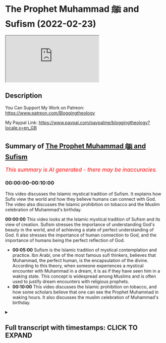 # The Prophet Muhammad ﷺ and Sufism (2022-02-23)

<iframe loading='lazy' allow='autoplay' src='https://www.youtube.com/embed/yHQfbRii2pI'></iframe>

## Description

You Can Support My Work on Patreon:
https://www.patreon.com/Bloggingtheology

My Paypal Link: 
https://www.paypal.com/paypalme/bloggingtheology?locale.x=en_GB

## Summary of [The Prophet Muhammad ﷺ and Sufism](https://www.youtube.com/watch?v=yHQfbRii2pI)


*<span style="color:red; font-size:125%">This summary is AI generated - there may be inaccuracies</span>. [](/)*

### <a onclick="modifyYTiframeseektime('0')">00:00:00-00:10:00</a>

This video discusses the Islamic mystical tradition of Sufism. It explains how Sufis view the world and how they believe humans can connect with God. The video also discusses the Islamic prohibition on tobacco and the Muslim celebration of Muhammad's birthday.

**<a onclick="modifyYTiframeseektime('0')">00:00:00</a>** This video looks at the Islamic mystical tradition of Sufism and its view of creation. Sufism stresses the importance of understanding God's beauty in the world, and of achieving a state of perfect understanding of God. It also stresses the importance of human connection to God, and the importance of humans being the perfect reflection of God.
* **<a onclick="modifyYTiframeseektime('300')">00:05:00</a>** Sufism is the Islamic tradition of mystical contemplation and practice. Ibn Arabi, one of the most famous sufi thinkers, believes that Muhammad, the perfect human, is the encapsulation of the divine. According to this theory, when someone experiences a mystical encounter with Muhammad in a dream, it is as if they have seen him in a waking state. This concept is widespread among Muslims and is often used to justify dream encounters with religious prophets.
* **<a onclick="modifyYTiframeseektime('600')">00:10:00</a>** This video discusses the Islamic prohibition on tobacco, and how some scholars believe that one can see the Prophet Muhammad in waking hours. It also discusses the muslim celebration of Muhammad's birthday.

<details><summary><h2>Full transcript with timestamps: CLICK TO EXPAND</h2></summary>

<a onclick="modifyYTiframeseektime('0')">0:00:00</a> in this video i want to look at muhammad  
<a onclick="modifyYTiframeseektime('3')">0:00:03</a> upon hinbi peace and the mystical quest  
<a onclick="modifyYTiframeseektime('6')">0:00:06</a> otherwise known as sufism  
<a onclick="modifyYTiframeseektime('14')">0:00:14</a> and for our guide i want to read a few  
<a onclick="modifyYTiframeseektime('16')">0:00:16</a> words from this excellent little book  
<a onclick="modifyYTiframeseektime('19')">0:00:19</a> called muhammad a very short  
<a onclick="modifyYTiframeseektime('21')">0:00:21</a> introduction by professor jonathan a.c  
<a onclick="modifyYTiframeseektime('24')">0:00:24</a> brown who had the immense privilege of  
<a onclick="modifyYTiframeseektime('26')">0:00:26</a> talking to just a few days ago on  
<a onclick="modifyYTiframeseektime('28')">0:00:28</a> blogging theology and as i'm sure you  
<a onclick="modifyYTiframeseektime('30')">0:00:30</a> know he's a professor of islamic studies  
<a onclick="modifyYTiframeseektime('33')">0:00:33</a> at georgetown university in washington  
<a onclick="modifyYTiframeseektime('36')">0:00:36</a> dc and now bowie this book published by  
<a onclick="modifyYTiframeseektime('39')">0:00:39</a> oxford university press is a great  
<a onclick="modifyYTiframeseektime('41')">0:00:41</a> present a great gift to non-muslims who  
<a onclick="modifyYTiframeseektime('44')">0:00:44</a> might want to know more about the  
<a onclick="modifyYTiframeseektime('45')">0:00:45</a> religion of islam its history how it's  
<a onclick="modifyYTiframeseektime('48')">0:00:48</a> understood by muslims and by western  
<a onclick="modifyYTiframeseektime('50')">0:00:50</a> scholars very fair-minded objective  
<a onclick="modifyYTiframeseektime('53')">0:00:53</a> account i think of the whole subject so  
<a onclick="modifyYTiframeseektime('55')">0:00:55</a> i do recommend it for that too  
<a onclick="modifyYTiframeseektime('57')">0:00:57</a> now i want to look at a brief section  
<a onclick="modifyYTiframeseektime('59')">0:00:59</a> that he has written called muhammad and  
<a onclick="modifyYTiframeseektime('61')">0:01:01</a> the mystical quest which is very very  
<a onclick="modifyYTiframeseektime('64')">0:01:04</a> interesting and also just a few  
<a onclick="modifyYTiframeseektime('65')">0:01:05</a> paragraphs encountering muhammad in  
<a onclick="modifyYTiframeseektime('68')">0:01:08</a> dreams which i think is very interesting  
<a onclick="modifyYTiframeseektime('71')">0:01:11</a> so um professor jonathan brown writes  
<a onclick="modifyYTiframeseektime('75')">0:01:15</a> islam has always possessed a strong  
<a onclick="modifyYTiframeseektime('78')">0:01:18</a> mystical dimension that underscores the  
<a onclick="modifyYTiframeseektime('81')">0:01:21</a> absolute contrast between the ultimate  
<a onclick="modifyYTiframeseektime('84')">0:01:24</a> reality of god and the transients of his  
<a onclick="modifyYTiframeseektime('89')">0:01:29</a> creation  
<a onclick="modifyYTiframeseektime('90')">0:01:30</a> as the quran says  
<a onclick="modifyYTiframeseektime('92')">0:01:32</a> all things perish except the face of god  
<a onclick="modifyYTiframeseektime('97')">0:01:37</a> that's quran 28 68.  
<a onclick="modifyYTiframeseektime('100')">0:01:40</a> sufism the islamic mystic mystical  
<a onclick="modifyYTiframeseektime('103')">0:01:43</a> tradition  
<a onclick="modifyYTiframeseektime('104')">0:01:44</a> has affirmed that creation is nothing  
<a onclick="modifyYTiframeseektime('106')">0:01:46</a> more than an ephemeral reflection of  
<a onclick="modifyYTiframeseektime('110')">0:01:50</a> god's magnificence ephemeral meaning  
<a onclick="modifyYTiframeseektime('113')">0:01:53</a> it's just passing just a shadow just a  
<a onclick="modifyYTiframeseektime('115')">0:01:55</a> reflection of god's magnificence his  
<a onclick="modifyYTiframeseektime('118')">0:01:58</a> glory  
<a onclick="modifyYTiframeseektime('119')">0:01:59</a> man's greatest accomplishment is to  
<a onclick="modifyYTiframeseektime('122')">0:02:02</a> penetrate the veil of this world and  
<a onclick="modifyYTiframeseektime('125')">0:02:05</a> become annihilated in god in this life  
<a onclick="modifyYTiframeseektime('129')">0:02:09</a> as sufis often say to die before you die  
<a onclick="modifyYTiframeseektime('135')">0:02:15</a> for muslim mystics true piety and god  
<a onclick="modifyYTiframeseektime('139')">0:02:19</a> consciousness taqwa means seeing god's  
<a onclick="modifyYTiframeseektime('142')">0:02:22</a> beauty revealed in every object in this  
<a onclick="modifyYTiframeseektime('146')">0:02:26</a> world  
<a onclick="modifyYTiframeseektime('147')">0:02:27</a> the pinnacle of human awareness is to  
<a onclick="modifyYTiframeseektime('150')">0:02:30</a> know god more and more intimately  
<a onclick="modifyYTiframeseektime('153')">0:02:33</a> through his signs and perfectly reflect  
<a onclick="modifyYTiframeseektime('156')">0:02:36</a> his attributes  
<a onclick="modifyYTiframeseektime('158')">0:02:38</a> to achieve this profound understanding  
<a onclick="modifyYTiframeseektime('160')">0:02:40</a> is to be is to completely reconnect with  
<a onclick="modifyYTiframeseektime('164')">0:02:44</a> the source of all existence and fulfill  
<a onclick="modifyYTiframeseektime('167')">0:02:47</a> the deepest yearnings of the soul  
<a onclick="modifyYTiframeseektime('170')">0:02:50</a> so brown here is talking about superzoom  
<a onclick="modifyYTiframeseektime('173')">0:02:53</a> this is the motivation and the  
<a onclick="modifyYTiframeseektime('175')">0:02:55</a> trajectory of sufism moving towards god  
<a onclick="modifyYTiframeseektime('178')">0:02:58</a> and the annihilation of the soul  
<a onclick="modifyYTiframeseektime('181')">0:03:01</a> he continues this mystical worldview was  
<a onclick="modifyYTiframeseektime('184')">0:03:04</a> first organized into a systematic  
<a onclick="modifyYTiframeseektime('187')">0:03:07</a> cosmology or view of the universe by the  
<a onclick="modifyYTiframeseektime('190')">0:03:10</a> seminal sufi ibn arabi very famous  
<a onclick="modifyYTiframeseektime('194')">0:03:14</a> muslim  
<a onclick="modifyYTiframeseektime('195')">0:03:15</a> writer and intellectual he died in 1240  
<a onclick="modifyYTiframeseektime('198')">0:03:18</a> of the christian era  
<a onclick="modifyYTiframeseektime('200')">0:03:20</a> who devised the conception of creation  
<a onclick="modifyYTiframeseektime('203')">0:03:23</a> as a reflection of god's attributes now  
<a onclick="modifyYTiframeseektime('206')">0:03:26</a> by the way i've read i tried to read  
<a onclick="modifyYTiframeseektime('208')">0:03:28</a> around this subject in other books and  
<a onclick="modifyYTiframeseektime('210')">0:03:30</a> this summary by brown is actually some  
<a onclick="modifyYTiframeseektime('213')">0:03:33</a> of the best and clearest  
<a onclick="modifyYTiframeseektime('215')">0:03:35</a> uh summaries i've read of ib and  
<a onclick="modifyYTiframeseektime('217')">0:03:37</a> arabie's thought which i found  
<a onclick="modifyYTiframeseektime('218')">0:03:38</a> particularly difficult to grasp so  
<a onclick="modifyYTiframeseektime('221')">0:03:41</a> all credit to brown here for giving a  
<a onclick="modifyYTiframeseektime('224')">0:03:44</a> quite a lucid summary i think although  
<a onclick="modifyYTiframeseektime('226')">0:03:46</a> very brief of araby's thought  
<a onclick="modifyYTiframeseektime('229')">0:03:49</a> and arabic cites he says a hadith in  
<a onclick="modifyYTiframeseektime('232')">0:03:52</a> which the prophet supposedly quoted  
<a onclick="modifyYTiframeseektime('235')">0:03:55</a> himself i think brown said supposedly  
<a onclick="modifyYTiframeseektime('237')">0:03:57</a> because i know from another book that  
<a onclick="modifyYTiframeseektime('239')">0:03:59</a> brown wrote on hadith that this hadith  
<a onclick="modifyYTiframeseektime('242')">0:04:02</a> is actually unreliable anyway  
<a onclick="modifyYTiframeseektime('244')">0:04:04</a> arabi ibn arabi quotes this hadith i was  
<a onclick="modifyYTiframeseektime('248')">0:04:08</a> a hidden treasure and i wanted to be  
<a onclick="modifyYTiframeseektime('251')">0:04:11</a> known  
<a onclick="modifyYTiframeseektime('252')">0:04:12</a> so i created the world and it knew me  
<a onclick="modifyYTiframeseektime('258')">0:04:18</a> brown continues every component of the  
<a onclick="modifyYTiframeseektime('260')">0:04:20</a> cosmos and the natural world mirrors  
<a onclick="modifyYTiframeseektime('263')">0:04:23</a> god's endless beauty order and creative  
<a onclick="modifyYTiframeseektime('266')">0:04:26</a> capacity  
<a onclick="modifyYTiframeseektime('268')">0:04:28</a> the capstone of creation is mankind  
<a onclick="modifyYTiframeseektime('272')">0:04:32</a> which alone is capable of reflecting  
<a onclick="modifyYTiframeseektime('274')">0:04:34</a> god's most essential attribute  
<a onclick="modifyYTiframeseektime('277')">0:04:37</a> his unity  
<a onclick="modifyYTiframeseektime('279')">0:04:39</a> the human soul embodies the multiplicity  
<a onclick="modifyYTiframeseektime('282')">0:04:42</a> of the cosmos but can also bring them  
<a onclick="modifyYTiframeseektime('285')">0:04:45</a> into balance and proper proportion  
<a onclick="modifyYTiframeseektime('288')">0:04:48</a> a person who has achieved this state is  
<a onclick="modifyYTiframeseektime('291')">0:04:51</a> the consummate reflection of god's  
<a onclick="modifyYTiframeseektime('294')">0:04:54</a> perfection  
<a onclick="modifyYTiframeseektime('295')">0:04:55</a> this is the perfect human  
<a onclick="modifyYTiframeseektime('298')">0:04:58</a> uh the ultimate knower of god  
<a onclick="modifyYTiframeseektime('301')">0:05:01</a> for who for which god created the  
<a onclick="modifyYTiframeseektime('304')">0:05:04</a> universe itself  
<a onclick="modifyYTiframeseektime('306')">0:05:06</a> so brown here is summarizing ibn arabi's  
<a onclick="modifyYTiframeseektime('308')">0:05:08</a> philosophy  
<a onclick="modifyYTiframeseektime('310')">0:05:10</a> similarly each of the great prophets  
<a onclick="modifyYTiframeseektime('313')">0:05:13</a> sent throughout history reflected one of  
<a onclick="modifyYTiframeseektime('316')">0:05:16</a> god's attributes such as his power  
<a onclick="modifyYTiframeseektime('319')">0:05:19</a> creativity or mercy  
<a onclick="modifyYTiframeseektime('322')">0:05:22</a> they culminated in muhammad whom the  
<a onclick="modifyYTiframeseektime('325')">0:05:25</a> quran calls the seal of the prophets  
<a onclick="modifyYTiframeseektime('329')">0:05:29</a> he was the perfect human par excellence  
<a onclick="modifyYTiframeseektime('332')">0:05:32</a> in other words exceedingly so the  
<a onclick="modifyYTiframeseektime('334')">0:05:34</a> greatest the most excellent human the  
<a onclick="modifyYTiframeseektime('337')">0:05:37</a> flawless reflection of god who  
<a onclick="modifyYTiframeseektime('340')">0:05:40</a> represented the goal sought by all  
<a onclick="modifyYTiframeseektime('343')">0:05:43</a> mystical seekers of truth  
<a onclick="modifyYTiframeseektime('347')">0:05:47</a> his timeless essence this is muhammad's  
<a onclick="modifyYTiframeseektime('350')">0:05:50</a> timeless essence which iban arabi called  
<a onclick="modifyYTiframeseektime('353')">0:05:53</a> the muhammadan reality and this phrase  
<a onclick="modifyYTiframeseektime('356')">0:05:56</a> muhammadan reality is a a key term in  
<a onclick="modifyYTiframeseektime('359')">0:05:59</a> ibn arabi's thought  
<a onclick="modifyYTiframeseektime('362')">0:06:02</a> this timeless essence was the eternal  
<a onclick="modifyYTiframeseektime('365')">0:06:05</a> reality of the perfect human  
<a onclick="modifyYTiframeseektime('368')">0:06:08</a> in the world and the whole purpose of  
<a onclick="modifyYTiframeseektime('371')">0:06:11</a> creation  
<a onclick="modifyYTiframeseektime('372')">0:06:12</a> see very exalted status here given to  
<a onclick="modifyYTiframeseektime('375')">0:06:15</a> muhammad upon him be peace in sufism  
<a onclick="modifyYTiframeseektime('378')">0:06:18</a> then brown writes mohammed ceases to be  
<a onclick="modifyYTiframeseektime('381')">0:06:21</a> a mere mortal it's worth repeating  
<a onclick="modifyYTiframeseektime('385')">0:06:25</a> according to professor jonathan brown in  
<a onclick="modifyYTiframeseektime('387')">0:06:27</a> sufism then muhammad ceases to be a mere  
<a onclick="modifyYTiframeseektime('391')">0:06:31</a> mortal  
<a onclick="modifyYTiframeseektime('392')">0:06:32</a> behind and above muhammad the man  
<a onclick="modifyYTiframeseektime('396')">0:06:36</a> is muhammad the cosmic reality the  
<a onclick="modifyYTiframeseektime('399')">0:06:39</a> cosmic reality  
<a onclick="modifyYTiframeseektime('401')">0:06:41</a> practitioners of sufism phrased this  
<a onclick="modifyYTiframeseektime('403')">0:06:43</a> belief in several hadith attributed  
<a onclick="modifyYTiframeseektime('407')">0:06:47</a> falsely says professor brown to muhammad  
<a onclick="modifyYTiframeseektime('411')">0:06:51</a> such as the prophet's words to his  
<a onclick="modifyYTiframeseektime('413')">0:06:53</a> companion jabir  
<a onclick="modifyYTiframeseektime('416')">0:06:56</a> the first thing that god created was the  
<a onclick="modifyYTiframeseektime('418')">0:06:58</a> light of your prophet o jabir  
<a onclick="modifyYTiframeseektime('422')">0:07:02</a> another admittedly unreliable hadith  
<a onclick="modifyYTiframeseektime('425')">0:07:05</a> quotes the prophet as telling that he  
<a onclick="modifyYTiframeseektime('428')">0:07:08</a> existed as light 2 000 years before adam  
<a onclick="modifyYTiframeseektime('432')">0:07:12</a> was even  
<a onclick="modifyYTiframeseektime('434')">0:07:14</a> created the timelessness of the  
<a onclick="modifyYTiframeseektime('437')">0:07:17</a> muhammadan reality that phrase again  
<a onclick="modifyYTiframeseektime('440')">0:07:20</a> is demonstrated as the prophet explains  
<a onclick="modifyYTiframeseektime('443')">0:07:23</a> that another quote  
<a onclick="modifyYTiframeseektime('445')">0:07:25</a> god sent me down to the earth in the  
<a onclick="modifyYTiframeseektime('448')">0:07:28</a> loins of adam and made me of the lines  
<a onclick="modifyYTiframeseektime('451')">0:07:31</a> of lot of noah placing me in the loins  
<a onclick="modifyYTiframeseektime('454')">0:07:34</a> of abraham and god did not cease moving  
<a onclick="modifyYTiframeseektime('458')">0:07:38</a> me through the noble and pure wombs  
<a onclick="modifyYTiframeseektime('461')">0:07:41</a> until he brought me forth from my  
<a onclick="modifyYTiframeseektime('464')">0:07:44</a> parents  
<a onclick="modifyYTiframeseektime('466')">0:07:46</a> so muhammad himself his this muhammadan  
<a onclick="modifyYTiframeseektime('468')">0:07:48</a> reality went through all of the prophets  
<a onclick="modifyYTiframeseektime('471')">0:07:51</a> um sent down to earth and through adam  
<a onclick="modifyYTiframeseektime('474')">0:07:54</a> until he  
<a onclick="modifyYTiframeseektime('476')">0:07:56</a> came forth from the loins of his parents  
<a onclick="modifyYTiframeseektime('481')">0:08:01</a> the prophet's ascension to heaven has  
<a onclick="modifyYTiframeseektime('483')">0:08:03</a> provided a compelling model for sufi  
<a onclick="modifyYTiframeseektime('486')">0:08:06</a> mystical experiences  
<a onclick="modifyYTiframeseektime('488')">0:08:08</a> reflecting the prophetic example  
<a onclick="modifyYTiframeseektime('491')">0:08:11</a> several prominent muslim mystics  
<a onclick="modifyYTiframeseektime('493')">0:08:13</a> experienced ascensions to heaven in a  
<a onclick="modifyYTiframeseektime('496')">0:08:16</a> dream state  
<a onclick="modifyYTiframeseektime('498')">0:08:18</a> the famous iranian mystic al bistarmi  
<a onclick="modifyYTiframeseektime('502')">0:08:22</a> died  
<a onclick="modifyYTiframeseektime('503')">0:08:23</a> 874 of the christian era dreamt that he  
<a onclick="modifyYTiframeseektime('506')">0:08:26</a> was elevated up through the seven  
<a onclick="modifyYTiframeseektime('509')">0:08:29</a> heavens encountering the temptations of  
<a onclick="modifyYTiframeseektime('511')">0:08:31</a> bliss in paradise at every stage  
<a onclick="modifyYTiframeseektime('516')">0:08:36</a> like the earthly challenge of  
<a onclick="modifyYTiframeseektime('518')">0:08:38</a> continually purifying one's behavior and  
<a onclick="modifyYTiframeseektime('521')">0:08:41</a> spirit as one progresses along the sufi  
<a onclick="modifyYTiframeseektime('524')">0:08:44</a> path  
<a onclick="modifyYTiframeseektime('525')">0:08:45</a> however al-bistami realized that he must  
<a onclick="modifyYTiframeseektime('528')">0:08:48</a> forgo these luxuries to move closer to  
<a onclick="modifyYTiframeseektime('531')">0:08:51</a> god  
<a onclick="modifyYTiframeseektime('532')">0:08:52</a> eventually al-bist army arrives at the  
<a onclick="modifyYTiframeseektime('535')">0:08:55</a> highest heaven and encounters the spirit  
<a onclick="modifyYTiframeseektime('538')">0:08:58</a> of muhammad  
<a onclick="modifyYTiframeseektime('540')">0:09:00</a> and the mystical presence of god  
<a onclick="modifyYTiframeseektime('543')">0:09:03</a> so that ends the section in this book on  
<a onclick="modifyYTiframeseektime('548')">0:09:08</a> uh sufism basically muhammad and the  
<a onclick="modifyYTiframeseektime('550')">0:09:10</a> mystical quest this is a very short  
<a onclick="modifyYTiframeseektime('553')">0:09:13</a> further section  
<a onclick="modifyYTiframeseektime('554')">0:09:14</a> entitled encountering muhammad in dreams  
<a onclick="modifyYTiframeseektime('558')">0:09:18</a> which is fascinating  
<a onclick="modifyYTiframeseektime('560')">0:09:20</a> and professor jonathan baum writes in a  
<a onclick="modifyYTiframeseektime('563')">0:09:23</a> famous hadith muhammad is reported to  
<a onclick="modifyYTiframeseektime('566')">0:09:26</a> have said  
<a onclick="modifyYTiframeseektime('567')">0:09:27</a> whoever sees me in a dream it is as if  
<a onclick="modifyYTiframeseektime('571')">0:09:31</a> they had seen me while awake  
<a onclick="modifyYTiframeseektime('575')">0:09:35</a> based on this report muslim scholars  
<a onclick="modifyYTiframeseektime('578')">0:09:38</a> acknowledge the reality of dream  
<a onclick="modifyYTiframeseektime('580')">0:09:40</a> encounters with the prophet  
<a onclick="modifyYTiframeseektime('583')">0:09:43</a> visions of him in dreams of muslim  
<a onclick="modifyYTiframeseektime('585')">0:09:45</a> scholars and laymen alike remain common  
<a onclick="modifyYTiframeseektime('588')">0:09:48</a> today  
<a onclick="modifyYTiframeseektime('590')">0:09:50</a> as we saw with al-bistami for mystics  
<a onclick="modifyYTiframeseektime('594')">0:09:54</a> encountering muhammad in a dream is a  
<a onclick="modifyYTiframeseektime('596')">0:09:56</a> means for gaining mystical understanding  
<a onclick="modifyYTiframeseektime('600')">0:10:00</a> it could also influence muslim scholars  
<a onclick="modifyYTiframeseektime('603')">0:10:03</a> in their writings and legal rulings  
<a onclick="modifyYTiframeseektime('606')">0:10:06</a> in the 18th century a muslim scholar  
<a onclick="modifyYTiframeseektime('609')">0:10:09</a> ruled and this is very interesting that  
<a onclick="modifyYTiframeseektime('611')">0:10:11</a> smoking tobacco should be discouraged  
<a onclick="modifyYTiframeseektime('614')">0:10:14</a> after the prophet appeared to him in a  
<a onclick="modifyYTiframeseektime('616')">0:10:16</a> dream  
<a onclick="modifyYTiframeseektime('617')">0:10:17</a> and told him that he did not like how  
<a onclick="modifyYTiframeseektime('620')">0:10:20</a> aisha was one of the wise of the prophet  
<a onclick="modifyYTiframeseektime('622')">0:10:22</a> smelled when she smoked  
<a onclick="modifyYTiframeseektime('625')">0:10:25</a> and brown riley comments of course  
<a onclick="modifyYTiframeseektime('628')">0:10:28</a> tobacco did not appear in the near east  
<a onclick="modifyYTiframeseektime('630')">0:10:30</a> until nine centuries after the prophet's  
<a onclick="modifyYTiframeseektime('633')">0:10:33</a> death  
<a onclick="modifyYTiframeseektime('635')">0:10:35</a> during the crusade a muslim prisoner who  
<a onclick="modifyYTiframeseektime('638')">0:10:38</a> had escaped from his frankish captors  
<a onclick="modifyYTiframeseektime('640')">0:10:40</a> that's the region in france  
<a onclick="modifyYTiframeseektime('643')">0:10:43</a> told how his chains have been loosened  
<a onclick="modifyYTiframeseektime('645')">0:10:45</a> by the prophet in a dream  
<a onclick="modifyYTiframeseektime('648')">0:10:48</a> some muslim scholars believe that one  
<a onclick="modifyYTiframeseektime('650')">0:10:50</a> can even see the prophet during waking  
<a onclick="modifyYTiframeseektime('653')">0:10:53</a> hours  
<a onclick="modifyYTiframeseektime('654')">0:10:54</a> although as the great egyptian scholar  
<a onclick="modifyYTiframeseektime('656')">0:10:56</a> ibn al-hajj died 1336 said  
<a onclick="modifyYTiframeseektime('660')">0:11:00</a> this is a narrow door  
<a onclick="modifyYTiframeseektime('664')">0:11:04</a> strict laws of obligation or prohibition  
<a onclick="modifyYTiframeseektime('667')">0:11:07</a> however cannot be based on dreams  
<a onclick="modifyYTiframeseektime('670')">0:11:10</a> according to islamic legal theory that's  
<a onclick="modifyYTiframeseektime('674')">0:11:14</a> the end of that quote now there is a  
<a onclick="modifyYTiframeseektime('677')">0:11:17</a> further fascinating section uh called  
<a onclick="modifyYTiframeseektime('680')">0:11:20</a> muhammad in popular islamic religion  
<a onclick="modifyYTiframeseektime('683')">0:11:23</a> which is actually worth looking at and  
<a onclick="modifyYTiframeseektime('685')">0:11:25</a> also a section on mao maulid celebrating  
<a onclick="modifyYTiframeseektime('688')">0:11:28</a> muhammad's birthday now perhaps i'll  
<a onclick="modifyYTiframeseektime('691')">0:11:31</a> leave that till another time but uh i do  
<a onclick="modifyYTiframeseektime('693')">0:11:33</a> recommend this book as i say as a as a  
<a onclick="modifyYTiframeseektime('696')">0:11:36</a> gift or present to non-muslims seeking  
<a onclick="modifyYTiframeseektime('698')">0:11:38</a> to have a really good academic scholarly  
<a onclick="modifyYTiframeseektime('701')">0:11:41</a> understanding of islam and the prophet  
<a onclick="modifyYTiframeseektime('704')">0:11:44</a> of islam muhammad upon whom be peace  
<a onclick="modifyYTiframeseektime('708')">0:11:48</a> until next time  

</details>
